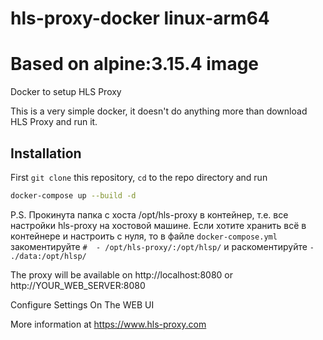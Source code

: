 # hls-proxy-docker linux-arm64 
# Based on alpine:3.15.4 image
Docker to setup HLS Proxy

This is a very simple docker, it doesn't do anything more than download HLS Proxy and run it.

## Installation

First `git clone` this repository, `cd` to the repo directory and run
```bash
docker-compose up --build -d
```
P.S. Прокинута папка с хоста /opt/hls-proxy в контейнер, 
т.е. все настройки hls-proxy на хостовой машине.
Если хотите хранить всё в контейнере и настроить с нуля,
то в файле `docker-compose.yml` закоментируйте `#  - /opt/hls-proxy/:/opt/hlsp/` и раскоментируйте `- ./data:/opt/hlsp/`

The proxy will be available on http://localhost:8080 or http://YOUR_WEB_SERVER:8080

Configure Settings On The WEB UI

More information at https://www.hls-proxy.com
